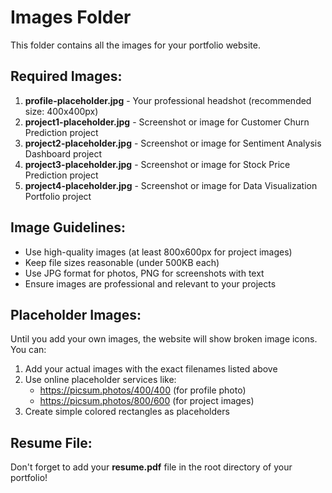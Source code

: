 # Images Folder

This folder contains all the images for your portfolio website.

## Required Images:

1. **profile-placeholder.jpg** - Your professional headshot (recommended size: 400x400px)
2. **project1-placeholder.jpg** - Screenshot or image for Customer Churn Prediction project
3. **project2-placeholder.jpg** - Screenshot or image for Sentiment Analysis Dashboard project
4. **project3-placeholder.jpg** - Screenshot or image for Stock Price Prediction project
5. **project4-placeholder.jpg** - Screenshot or image for Data Visualization Portfolio project

## Image Guidelines:
- Use high-quality images (at least 800x600px for project images)
- Keep file sizes reasonable (under 500KB each)
- Use JPG format for photos, PNG for screenshots with text
- Ensure images are professional and relevant to your projects

## Placeholder Images:
Until you add your own images, the website will show broken image icons. You can:
1. Add your actual images with the exact filenames listed above
2. Use online placeholder services like:
   - https://picsum.photos/400/400 (for profile photo)
   - https://picsum.photos/800/600 (for project images)
3. Create simple colored rectangles as placeholders

## Resume File:
Don't forget to add your **resume.pdf** file in the root directory of your portfolio! 
